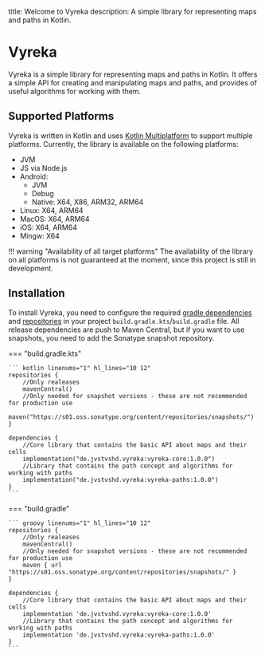 title: Welcome to Vyreka
description: A simple library for representing maps and paths in Kotlin.
# Vyreka
Vyreka is a simple library for representing maps and paths in Kotlin. It offers a simple API for creating and manipulating maps and paths,
and provides of useful algorithms for working with them.

## Supported Platforms
Vyreka is written in Kotlin and uses [Kotlin Multiplatform](https://kotlinlang.org/docs/multiplatform.html) to support multiple platforms.
Currently, the library is available on the following platforms:

- JVM
- JS via Node.js
- Android:
    - JVM
    - Debug
    - Native: X64, X86, ARM32, ARM64
- Linux: X64, ARM64
- MacOS: X64, ARM64
- iOS: X64, ARM64
- Mingw: X64

!!! warning "Availability of all target platforms"
    The availability of the library on all platforms is not guaranteed at the moment, since this project is still in development.

## Installation
To install Vyreka, you need to configure the required [gradle dependencies](https://docs.gradle.org/current/userguide/declaring_dependencies.html)
and [repositories](https://docs.gradle.org/current/userguide/declaring_repositories.html) in your project `build.gradle.kts`/`build.gradle` file.
All release dependencies are push to Maven Central, but if you want to use snapshots, you need to add the Sonatype snapshot repository.

=== "build.gradle.kts"

    ``` kotlin linenums="1" hl_lines="10 12"
    repositories {
        //Only realeases
        mavenCentral()
        //Only needed for snapshot versions - these are not recommended for production use
        maven("https://s01.oss.sonatype.org/content/repositories/snapshots/")
    }

    dependencies {
        //Core library that contains the basic API about maps and their cells
        implementation("de.jvstvshd.vyreka:vyreka-core:1.0.0")
        //Library that contains the path concept and algorithms for working with paths
        implementation("de.jvstvshd.vyreka:vyreka-paths:1.0.0")
    }
    ```

=== "build.gradle"

    ``` groovy linenums="1" hl_lines="10 12"
    repositories {
        //Only realeases
        mavenCentral()
        //Only needed for snapshot versions - these are not recommended for production use
        maven { url "https://s01.oss.sonatype.org/content/repositories/snapshots/" }
    }

    dependencies {
        //Core library that contains the basic API about maps and their cells
        implementation 'de.jvstvshd.vyreka:vyreka-core:1.0.0'
        //Library that contains the path concept and algorithms for working with paths
        implementation 'de.jvstvshd.vyreka:vyreka-paths:1.0.0'
    }
    ```

